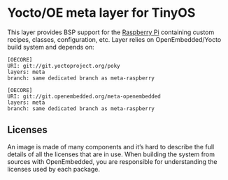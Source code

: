 # Yocto/OE meta layer for TinyOS

This layer provides BSP support for the [Raspberry Pi](https://www.raspberrypi.com/) containing custom recipes, classes, configuration, etc. Layer relies on OpenEmbedded/Yocto build system and depends on:

```
[OECORE]
URI: git://git.yoctoproject.org/poky
layers: meta
branch: same dedicated branch as meta-raspberry

[OECORE]
URI: git://git.openembedded.org/meta-openembedded
layers: meta
branch: same dedicated branch as meta-raspberry
```

## Licenses

An image is made of many components and it’s hard to describe the full details of all the licenses that are in use. When building the system from sources with OpenEmbedded, you are responsible for understanding the licenses used by each package.